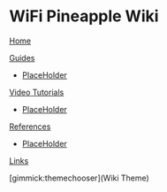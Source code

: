 # WiFi Pineapple Wiki

[Home](index.md)

[Guides]()

  * [PlaceHolder](guide1.md)

[Video Tutorials]()
  * [PlaceHolder](guide1.md)

[References]()

  * [PlaceHolder](guide1.md)

[Links](links.md)

[gimmick:themechooser](Wiki Theme)